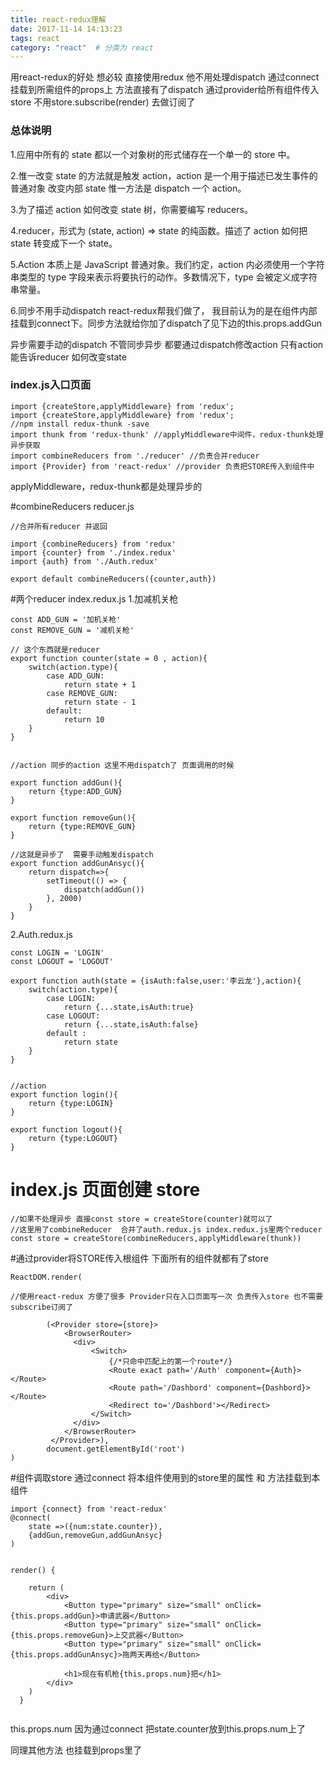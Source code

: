 ```yaml
---
title: react-redux理解
date: 2017-11-14 14:13:23
tags: react
category: "react"  # 分类为 react
---
```


用react-redux的好处 想必较 直接使用redux
他不用处理dispatch  通过connect挂载到所需组件的props上 方法直接有了dispatch
通过provider给所有组件传入store 不用store.subscribe(render) 去做订阅了


### 总体说明
1.应用中所有的 state 都以一个对象树的形式储存在一个单一的 store 中。

2.惟一改变 state 的方法就是触发 action，action 是一个用于描述已发生事件的普通对象
改变内部 state 惟一方法是 dispatch 一个 action。

3.为了描述 action 如何改变 state 树，你需要编写 reducers。

4.reducer，形式为 (state, action) => state 的纯函数。描述了 action 如何把 state 转变成下一个 state。

5.Action 本质上是 JavaScript 普通对象。我们约定，action 内必须使用一个字符串类型的 type 字段来表示将要执行的动作。多数情况下，type 会被定义成字符串常量。

6.同步不用手动dispatch react-redux帮我们做了，
  我目前认为的是在组件内部挂载到connect下。同步方法就给你加了dispatch了见下边的this.props.addGun

  异步需要手动的dispatch  不管同步异步 都要通过dispatch修改action 只有action能告诉reducer 如何改变state








### index.js入口页面
```
import {createStore,applyMiddleware} from 'redux';
import {createStore,applyMiddleware} from 'redux';
//npm install redux-thunk -save  
import thunk from 'redux-thunk' //applyMiddleware中间件，redux-thunk处理异步获取
import combineReducers from './reducer' //负责合并reducer
import {Provider} from 'react-redux' //provider 负责把STORE传入到组件中
```
applyMiddleware，redux-thunk都是处理异步的


#combineReducers   reducer.js
```
//合并所有reducer 并返回

import {combineReducers} from 'redux'
import {counter} from './index.redux'
import {auth} from './Auth.redux'

export default combineReducers({counter,auth})

```


#两个reducer index.redux.js
1.加减机关枪
```
const ADD_GUN = '加机关枪'
const REMOVE_GUN = '减机关枪'

// 这个东西就是reducer
export function counter(state = 0 , action){
    switch(action.type){
        case ADD_GUN:
            return state + 1
        case REMOVE_GUN:
            return state - 1
        default:
            return 10
    }
}


//action 同步的action 这里不用dispatch了 页面调用的时候

export function addGun(){
    return {type:ADD_GUN}
}

export function removeGun(){
    return {type:REMOVE_GUN}
}

//这就是异步了  需要手动触发dispatch
export function addGunAnsyc(){
    return dispatch=>{
        setTimeout(() => {
            dispatch(addGun())
        }, 2000)
    }
}

```


2.Auth.redux.js
```
const LOGIN = 'LOGIN'
const LOGOUT = 'LOGOUT'

export function auth(state = {isAuth:false,user:'李云龙'},action){ 
    switch(action.type){
        case LOGIN:
            return {...state,isAuth:true}
        case LOGOUT:
            return {...state,isAuth:false}
        default :
            return state
    }
}


//action
export function login(){
    return {type:LOGIN}
}

export function logout(){
    return {type:LOGOUT}
}

```


# index.js 页面创建 store
```
//如果不处理异步 直接const store = createStore(counter)就可以了
//这里用了combineReducer  合并了auth.redux.js index.redux.js里两个reducer
const store = createStore(combineReducers,applyMiddleware(thunk))

```

#通过provider将STORE传入根组件  下面所有的组件就都有了store

```
ReactDOM.render(

//使用react-redux 方便了很多 Provider只在入口页面写一次 负责传入store 也不需要subscribe订阅了

        (<Provider store={store}>
            <BrowserRouter>
              <div>
                  <Switch>
                      {/*只命中匹配上的第一个route*/}
                      <Route exact path='/Auth' component={Auth}></Route>
                      <Route path='/Dashbord' component={Dashbord}></Route>                   
                      <Redirect to='/Dashbord'></Redirect>
                  </Switch>
              </div>
            </BrowserRouter>
         </Provider>),        
        document.getElementById('root')
)
```



#组件调取store   通过connect 将本组件使用到的store里的属性 和 方法挂载到本组件

```
import {connect} from 'react-redux'
@connect(
    state =>({num:state.counter}),
    {addGun,removeGun,addGunAnsyc}
)


render() {
   
    return (
        <div>
            <Button type="primary" size="small" onClick={this.props.addGun}>申请武器</Button>
            <Button type="primary" size="small" onClick={this.props.removeGun}>上交武器</Button>
            <Button type="primary" size="small" onClick={this.props.addGunAnsyc}>拖两天再给</Button>

            <h1>现在有机枪{this.props.num}把</h1>
        </div>
    )
  }


```

this.props.num 因为通过connect 把state.counter放到this.props.num上了

同理其他方法 也挂载到props里了
